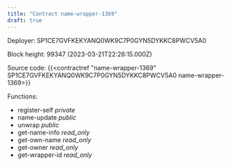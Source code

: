 ```yaml
---
title: "Contract name-wrapper-1369"
draft: true
---
```

Deployer: SP1CE7GVFKEKYANQ0WK9C7P0GYN5DYKKC8PWCV5A0


 



Block height: 99347 (2023-03-21T22:26:15.000Z)

Source code: {{<contractref "name-wrapper-1369" SP1CE7GVFKEKYANQ0WK9C7P0GYN5DYKKC8PWCV5A0 name-wrapper-1369>}}

Functions:

* register-self _private_
* name-update _public_
* unwrap _public_
* get-name-info _read_only_
* get-own-name _read_only_
* get-owner _read_only_
* get-wrapper-id _read_only_
